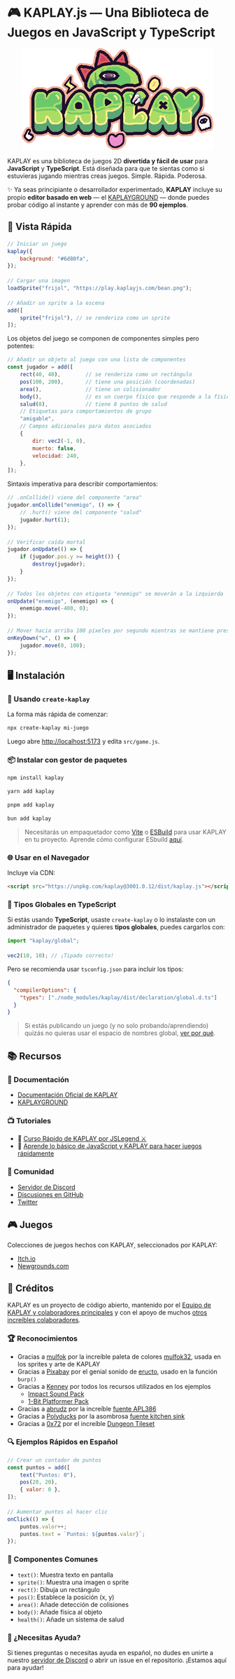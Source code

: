 # 🎮 KAPLAY.js — Una Biblioteca de Juegos en JavaScript y TypeScript

<div align="center">
  <img src="./kaplay.webp">
</div>

KAPLAY es una biblioteca de juegos 2D **divertida y fácil de usar** para **JavaScript** y **TypeScript**. Está diseñada para que te sientas como si estuvieras jugando mientras creas juegos. Simple. Rápida. Poderosa.

✨ Ya seas principiante o desarrollador experimentado, **KAPLAY** incluye su propio **editor basado en web** — el [KAPLAYGROUND](https://play.kaplayjs.com) — donde puedes probar código al instante y aprender con más de **90 ejemplos**.

## 🎲 Vista Rápida

```js
// Iniciar un juego
kaplay({
    background: "#6d80fa",
});

// Cargar una imagen
loadSprite("frijol", "https://play.kaplayjs.com/bean.png");

// Añadir un sprite a la escena
add([
    sprite("frijol"), // se renderiza como un sprite
]);
```

Los objetos del juego se componen de componentes simples pero potentes:

```js
// Añadir un objeto al juego con una lista de componentes
const jugador = add([
    rect(40, 40),        // se renderiza como un rectángulo
    pos(100, 200),       // tiene una posición (coordenadas)
    area(),              // tiene un colisionador
    body(),              // es un cuerpo físico que responde a la física
    salud(8),            // tiene 8 puntos de salud
    // Etiquetas para comportamientos de grupo
    "amigable",
    // Campos adicionales para datos asociados
    {
        dir: vec2(-1, 0),
        muerto: false,
        velocidad: 240,
    },
]);
```

Sintaxis imperativa para describir comportamientos:

```js
// .onCollide() viene del componente "area"
jugador.onCollide("enemigo", () => {
    // .hurt() viene del componente "salud"
    jugador.hurt(1);
});

// Verificar caída mortal
jugador.onUpdate(() => {
    if (jugador.pos.y >= height()) {
        destroy(jugador);
    }
});

// Todos los objetos con etiqueta "enemigo" se moverán a la izquierda
onUpdate("enemigo", (enemigo) => {
    enemigo.move(-400, 0);
});

// Mover hacia arriba 100 píxeles por segundo mientras se mantiene presionada la tecla "w"
onKeyDown("w", () => {
    jugador.move(0, 100);
});
```

## 🖥️ Instalación

### 🚀 Usando `create-kaplay`

La forma más rápida de comenzar:

```sh
npx create-kaplay mi-juego
```

Luego abre [http://localhost:5173](http://localhost:5173) y edita `src/game.js`.

### 📦 Instalar con gestor de paquetes

```sh
npm install kaplay
```

```sh
yarn add kaplay
```

```sh
pnpm add kaplay
```

```sh
bun add kaplay
```

> Necesitarás un empaquetador como [Vite](https://vitejs.dev/) o
> [ESBuild](https://esbuild.github.io/) para usar KAPLAY en tu proyecto. Aprende cómo
> configurar ESbuild [aquí](https://kaplayjs.com/guides/install/#setup-your-own-nodejs-environment).

### 🌐 Usar en el Navegador

Incluye vía CDN:

```html
<script src="https://unpkg.com/kaplay@3001.0.12/dist/kaplay.js"></script>
```

### 📜 Tipos Globales en TypeScript

Si estás usando **TypeScript**, usaste `create-kaplay` o lo instalaste con un
administrador de paquetes y quieres **tipos globales**, puedes cargarlos con:

```ts
import "kaplay/global";

vec2(10, 10); // ¡Tipado correcto!
```

Pero se recomienda usar `tsconfig.json` para incluir los tipos:

```json
{
  "compilerOptions": {
    "types": ["./node_modules/kaplay/dist/declaration/global.d.ts"]
  }
}
```

> Si estás publicando un juego (y no solo probando/aprendiendo) quizás no quieras
> usar el espacio de nombres global,
> [ver por qué](https://kaplayjs.com/guides/optimization/#avoid-global-namespace).

## 📚 Recursos

### 📖 Documentación

- [Documentación Oficial de KAPLAY](https://kaplayjs.com/docs/)
- [KAPLAYGROUND](https://play.kaplayjs.com)

### 📺 Tutoriales

- 🎥 [Curso Rápido de KAPLAY por JSLegend ⚔️](https://www.youtube.com/watch?v=FdEYxGoy5_c)
- 📖 [Aprende lo básico de JavaScript y KAPLAY para hacer juegos rápidamente](https://jslegenddev.substack.com/p/learn-the-basics-of-javascript-and)

### 💬 Comunidad

- [Servidor de Discord](https://discord.gg/aQ6RuQm3TF)
- [Discusiones en GitHub](https://github.com/kaplayjs/kaplay/discussions)
- [Twitter](https://twitter.com/Kaboomjs)

## 🎮 Juegos

Colecciones de juegos hechos con KAPLAY, seleccionados por KAPLAY:

- [Itch.io](https://itch.io/c/4494863/kag-collection)
- [Newgrounds.com](https://www.newgrounds.com/playlist/379920/kaplay-games)

## 🙌 Créditos

KAPLAY es un proyecto de código abierto, mantenido por el
[Equipo de KAPLAY y colaboradores principales](https://github.com/kaplayjs/kaplay/wiki/Development-Team)
y con el apoyo de muchos [otros increíbles colaboradores](https://github.com/kaplayjs/kaplay/graphs/contributors).

### 🏆 Reconocimientos

- Gracias a [mulfok](https://twitter.com/MulfoK) por la increíble
  paleta de colores [mulfok32](https://lospec.com/palette-list/mulfok32), usada en
  los sprites y arte de KAPLAY
- Gracias a [Pixabay](https://pixabay.com/users/pixabay-1/) por el genial
  sonido de [eructo](https://pixabay.com/sound-effects/burp-104984/), usado en la función `burp()`
- Gracias a [Kenney](https://kenney.nl/) por todos los recursos utilizados en los ejemplos
  - [Impact Sound Pack](https://kenney.nl/assets/impact-sounds)
  - [1-Bit Platformer Pack](https://kenney.nl/assets/1-bit-platformer-pack)
- Gracias a [abrudz](https://github.com/abrudz) por la increíble
  [fuente APL386](https://abrudz.github.io/APL386/)
- Gracias a [Polyducks](http://polyducks.co.uk/) por la asombrosa
  [fuente kitchen sink](https://polyducks.itch.io/kitchen-sink-textmode-font)
- Gracias a [0x72](https://0x72.itch.io/) por el increíble
  [Dungeon Tileset](https://0x72.itch.io/dungeontileset-ii)


### 🔍 Ejemplos Rápidos en Español

```js
// Crear un contador de puntos
const puntos = add([
    text("Puntos: 0"),
    pos(20, 20),
    { valor: 0 },
]);

// Aumentar puntos al hacer clic
onClick(() => {
    puntos.valor++;
    puntos.text = `Puntos: ${puntos.valor}`;
});
```

### 📌 Componentes Comunes

- `text()`: Muestra texto en pantalla
- `sprite()`: Muestra una imagen o sprite
- `rect()`: Dibuja un rectángulo
- `pos()`: Establece la posición (x, y)
- `area()`: Añade detección de colisiones
- `body()`: Añade física al objeto
- `health()`: Añade un sistema de salud

### 📢 ¿Necesitas Ayuda?

Si tienes preguntas o necesitas ayuda en español, no dudes en unirte a nuestro [servidor de Discord](https://discord.gg/aQ6RuQm3TF) o abrir un issue en el repositorio. ¡Estamos aquí para ayudar!
